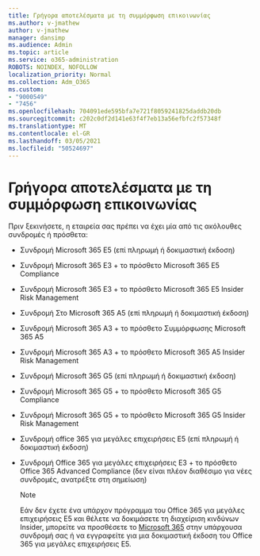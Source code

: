 ```yaml
---
title: Γρήγορα αποτελέσματα με τη συμμόρφωση επικοινωνίας
ms.author: v-jmathew
author: v-jmathew
manager: dansimp
ms.audience: Admin
ms.topic: article
ms.service: o365-administration
ROBOTS: NOINDEX, NOFOLLOW
localization_priority: Normal
ms.collection: Adm_O365
ms.custom:
- "9000549"
- "7456"
ms.openlocfilehash: 704091ede595bfa7e721f8059241825daddb20db
ms.sourcegitcommit: c202c0df2d141e63f4f7eb13a56efbfc2f57348f
ms.translationtype: MT
ms.contentlocale: el-GR
ms.lasthandoff: 03/05/2021
ms.locfileid: "50524697"
---
```

# <a name="get-started-with-communication-compliance"></a>Γρήγορα αποτελέσματα με τη συμμόρφωση επικοινωνίας

Πριν ξεκινήσετε, η εταιρεία σας πρέπει να έχει μία από τις ακόλουθες συνδρομές ή πρόσθετα:

* Συνδρομή Microsoft 365 E5 (επί πληρωμή ή δοκιμαστική έκδοση)
* Συνδρομή Microsoft 365 E3 + το πρόσθετο Microsoft 365 E5 Compliance
* Συνδρομή Microsoft 365 E3 + το πρόσθετο Microsoft 365 E5 Insider Risk Management
* Συνδρομή Στο Microsoft 365 A5 (επί πληρωμή ή δοκιμαστική έκδοση)
* Συνδρομή Microsoft 365 A3 + το πρόσθετο Συμμόρφωσης Microsoft 365 A5
* Συνδρομή Microsoft 365 A3 + το πρόσθετο Microsoft 365 A5 Insider Risk Management
* Συνδρομή Microsoft 365 G5 (επί πληρωμή ή δοκιμαστική έκδοση)
* Συνδρομή Microsoft 365 G5 + το πρόσθετο Microsoft 365 G5 Compliance
* Συνδρομή Microsoft 365 G5 + το πρόσθετο Microsoft 365 G5 Insider Risk Management
* Συνδρομή office 365 για μεγάλες επιχειρήσεις E5 (επί πληρωμή ή δοκιμαστική έκδοση)
* Συνδρομή Office 365 για μεγάλες επιχειρήσεις E3 + το πρόσθετο Office 365 Advanced Compliance (δεν είναι πλέον διαθέσιμο για νέες συνδρομές, ανατρέξτε στη σημείωση)

    > [!NOTE]
    > Εάν δεν έχετε ένα υπάρχον πρόγραμμα του Office 365 για μεγάλες επιχειρήσεις E5 και θέλετε να δοκιμάσετε τη διαχείριση κινδύνων Insider, μπορείτε να προσθέσετε το [Microsoft 365](https://go.microsoft.com/fwlink/?linkid=2130508) στην υπάρχουσα συνδρομή σας ή να εγγραφείτε για μια δοκιμαστική έκδοση του Office 365 για μεγάλες επιχειρήσεις E5.
